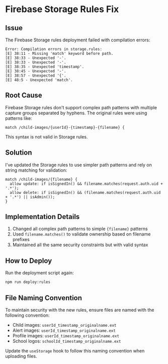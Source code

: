 # Firebase Storage Rules Fix

## Issue
The Firebase Storage rules deployment failed with compilation errors:

```
Error: Compilation errors in storage.rules:
[E] 38:11 - Missing 'match' keyword before path.
[E] 38:33 - Unexpected '-'.
[E] 38:33 - Unexpected '-'.
[E] 38:35 - Unexpected 'timestamp'.
[E] 38:45 - Unexpected '-'.
[E] 38:57 - Unexpected '{'.
[E] 48:5 - Unexpected 'match'.
```

## Root Cause
Firebase Storage rules don't support complex path patterns with multiple capture groups separated by hyphens. The original rules were using patterns like:

```
match /child-images/{userId}-{timestamp}-{filename} {
```

This syntax is not valid in Storage rules.

## Solution
I've updated the Storage rules to use simpler path patterns and rely on string matching for validation:

```
match /child-images/{filename} {
  allow update: if isSignedIn() && filename.matches(request.auth.uid + '.*');
  allow delete: if isSignedIn() && (filename.matches(request.auth.uid + '.*') || isAdmin());
}
```

## Implementation Details

1. Changed all complex path patterns to simple `{filename}` patterns
2. Used `filename.matches()` to validate ownership based on filename prefixes
3. Maintained all the same security constraints but with valid syntax

## How to Deploy

Run the deployment script again:

```bash
npm run deploy:rules
```

## File Naming Convention

To maintain security with the new rules, ensure files are named with the following convention:

- Child images: `userId_timestamp_originalname.ext`
- Alert images: `userId_timestamp_originalname.ext`
- Profile images: `userId_timestamp_originalname.ext`
- School logos: `schoolId_timestamp_originalname.ext`

Update the `useStorage` hook to follow this naming convention when uploading files.